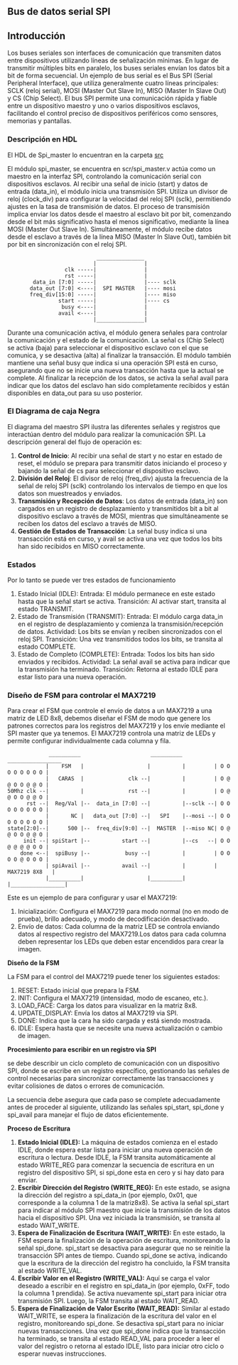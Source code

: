 ## Bus de datos serial SPI

## Introducción

Los buses seriales son interfaces de comunicación que transmiten datos entre dispositivos utilizando líneas de señalización mínimas. En lugar de transmitir múltiples bits en paralelo, los buses seriales envían los datos bit a bit de forma secuencial. Un ejemplo de bus serial es el Bus SPI (Serial Peripheral Interface), que utiliza generalmente cuatro líneas principales: SCLK (reloj serial), MOSI (Master Out Slave In), MISO (Master In Slave Out) y CS (Chip Select). El bus SPI permite una comunicación rápida y fiable entre un dispositivo maestro y uno o varios dispositivos esclavos, facilitando el control preciso de dispositivos periféricos como sensores, memorias y pantallas.

### Descripción en HDL

El HDL de Spi_master lo encuentran en la carpeta [src](./labs/buses/SPI/src)

El módulo spi_master, se encuentra en scr/spi_master.v actúa como un maestro en la interfaz SPI, controlando la comunicación serial con dispositivos esclavos. Al recibir una señal de inicio (start) y datos de entrada (data_in), el módulo inicia una transmisión SPI. Utiliza un divisor de reloj (clock_div) para configurar la velocidad del reloj SPI (sclk), permitiendo ajustes en la tasa de transmisión de datos. El proceso de transmisión implica enviar los datos desde el maestro al esclavo bit por bit, comenzando desde el bit más significativo hasta el menos significativo, mediante la línea MOSI (Master Out Slave In). Simultáneamente, el módulo recibe datos desde el esclavo a través de la línea MISO (Master In Slave Out), también bit por bit en sincronización con el reloj SPI.

                                _______________
                               |               |
                      clk -----|               |
                      rst -----|               |
            data_in [7:0] -----|               |---- sclk
           data_out [7:0] <----|  SPI MASTER   |---- mosi
           freq_div[15:0] -----|               |---- miso
                    start -----|               |---- cs
                     busy <----|               |
                    avail <----|               |
                               |_______________|



Durante una comunicación activa, el módulo genera señales para controlar la comunicación y el estado de la comunicación. La señal cs (Chip Select) se activa (baja) para seleccionar el dispositivo esclavo con el que se comunica, y se desactiva (alta) al finalizar la transacción. El módulo también mantiene una señal busy que indica si una operación SPI está en curso, asegurando que no se inicie una nueva transacción hasta que la actual se complete. Al finalizar la recepción de los datos, se activa la señal avail para indicar que los datos del esclavo han sido completamente recibidos y están disponibles en data_out para su uso posterior. 


### El Diagrama  de caja Negra 
El diagrama del maestro SPI ilustra las diferentes señales y registros que interactúan dentro del módulo para realizar la comunicación SPI. La descripción general del flujo de operación es:

1. **Control de Inicio**: Al recibir una señal de start y no estar en estado de reset, el módulo se prepara para transmitir datos iniciando el proceso y bajando la señal de cs para seleccionar el dispositivo esclavo.
2. **División del Reloj**: El divisor de reloj (freq_div) ajusta la frecuencia de la señal de reloj SPI (sclk) controlando los intervalos de tiempo en que los datos son muestreados y enviados.
3. **Transmisión y Recepción de Datos**: Los datos de entrada (data_in) son cargados en un registro de desplazamiento y transmitidos bit a bit al dispositivo esclavo a través de MOSI, mientras que simultáneamente se reciben los datos del esclavo a través de MISO.
4. **Gestión de Estados de Transacción**: La señal busy indica si una transacción está en curso, y avail se activa una vez que todos los bits han sido recibidos en MISO correctamente.
### Estados
Por lo tanto se  puede ver tres estados de funcionamiento 

1. Estado Inicial (IDLE):
Entrada: El módulo permanece en este estado hasta que la señal start se activa.
Transición: Al activar start, transita al estado TRANSMIT.
2. Estado de Transmisión (TRANSMIT):
Entrada: El módulo carga data_in en el registro de desplazamiento y comienza la transmisión/recepción de datos.
Actividad: Los bits se envían y reciben sincronizados con el reloj SPI.
Transición: Una vez transmitidos todos los bits, se transita al estado COMPLETE.
3. Estado de Completo (COMPLETE):
Entrada: Todos los bits han sido enviados y recibidos.
Actividad: La señal avail se activa para indicar que la transmisión ha terminado.
Transición: Retorna al estado IDLE para estar listo para una nueva operación.

### Diseño de FSM para controlar el MAX7219

Para crear el FSM que controle el envío de datos a un MAX7219 a una matriz de LED 8x8, debemos diseñar el FSM de modo que genere los patrones correctos para los registros del MAX7219 y los envíe mediante el SPI master que ya tenemos. El MAX7219 controla una matriz de LEDs y permite configurar individualmente cada columna y fila.

                 __________                      __________           _________________
                |    FSM   |                    |          |         | O O O O O O O O |
                |   CARAS  |              clk --|          |         | O @ @ O O @ @ O |
    50Mhz clk --|          |              rst --|          |         | O @ @ O O @ @ O |
          rst --|  Reg/Val |--  data_in [7:0] --|          |--sclk --| O O O O O O O O |
                |       NC |   data_out [7:0] --|   SPI    |--mosi --| O O O O O O O O |
    state[2:0]--|      500 |--  freq_div[9:0] --|  MASTER  |--miso NC| O @ @ O O @ @ O |
         init --| spiStart |--          start --|          |--cs   --| O O @ @ @ @ O O |
        done <--|  spiBusy |--           busy --|          |         | O O O O @ O O O |
                | spiAvail |--          avail --|          |         |   MAX7219 8X8   |
                |__________|                    |__________|         |_________________|

Este es un ejemplo de para configurar y usar el MAX7219:

1. Inicialización: Configura el MAX7219 para modo normal (no en modo de prueba), brillo adecuado, y modo de decodificación desactivado.
2. Envío de datos: Cada columna de la matriz LED se controla enviando datos al respectivo registro del MAX7219.Los datos para cada columna deben representar los LEDs que deben estar encendidos para crear la imagen.

**Diseño de la FSM**

La FSM para el control del MAX7219 puede tener los siguientes estados:
1. RESET: Estado inicial que prepara la FSM.
2. INIT: Configura el MAX7219 (intensidad, modo de escaneo, etc.).
3. LOAD_FACE: Carga los datos para visualizar en la matriz 8x8.
4. UPDATE_DISPLAY: Envía los datos al MAX7219 via SPI.
5. DONE: Indica que la cara ha sido cargada y está siendo mostrada.
6. IDLE: Espera hasta que se necesite una nueva actualización o cambio de imagen.

**Procesimiento para escribir en un registro via SPI**

se debe describir un ciclo completo de comunicación con un dispositivo SPI, donde se escribe en un registro específico, gestionando las señales de control necesarias para sincronizar correctamente las transacciones y evitar colisiones de datos o errores de comunicación. 

La secuencia debe asegura que cada paso se complete adecuadamente antes de proceder al siguiente, utilizando las señales spi_start, spi_done y spi_avail para manejar el flujo de datos eficientemente.

**Proceso de Escritura**

1. **Estado Inicial (IDLE):** La máquina de estados comienza en el estado IDLE, donde espera estar lista para iniciar una nueva operación de escritura o lectura.
Desde IDLE, la FSM transita automáticamente al estado WRITE_REG para comenzar la secuencia de escritura en un registro del dispositivo SPI, si spi_done esta en cero y si hay dato para enviar.
2. **Escribir Dirección del Registro (WRITE_REG):** En este estado, se asigna la dirección del registro a spi_data_in (por ejemplo, 0x01, que corresponde a la columna 1 de la matriz8x8). Se activa la señal spi_start para indicar al módulo SPI maestro que inicie la transmisión de los datos hacia el dispositivo SPI. Una vez iniciada la transmisión, se transita al estado WAIT_WRITE.
3. **Espera de Finalización de Escritura (WAIT_WRITE):** En este estado, la FSM espera la finalización de la operación de escritura, monitoreando la señal spi_done. spi_start se desactiva para asegurar que no se reinitie la transacción SPI antes de tiempo. Cuando spi_done se activa, indicando que la escritura de la dirección del registro ha concluido, la FSM transita al estado WRITE_VAL.
4. **Escribir Valor en el Registro (WRITE_VAL):** Aquí se carga el valor deseado a escribir en el registro en spi_data_in (por ejemplo, 0xFF, todo la columna 1 prendida).
Se activa nuevamente spi_start para iniciar otra transmisión SPI. Luego, la FSM transita al estado WAIT_READ. 
5. **Espera de Finalización de Valor Escrito (WAIT_READ):** Similar al estado WAIT_WRITE, se espera la finalización de la escritura del valor en el registro, monitoreando spi_done. Se desactiva spi_start para no iniciar nuevas transacciones.
Una vez que spi_done indica que la transacción ha terminado, se transita al estado READ_VAL para proceder a leer el valor del registro o retorna al estado IDLE, listo para iniciar otro ciclo o esperar nuevas instrucciones.






